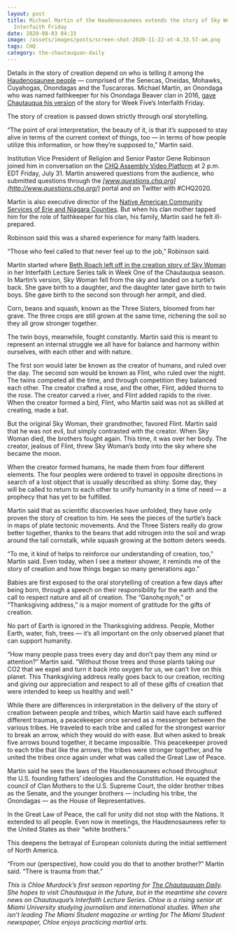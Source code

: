 ```yaml
---
layout: post
title: Michael Martin of the Haudenosaunees extends the story of Sky Woman on
  Interfaith Friday
date: 2020-08-03 04:33
image: /assets/images/posts/screen-shot-2020-11-22-at-4.33.57-am.png
tags: CHQ
category: the-chautauquan-daily
---
```

Details in the story of creation depend on who is telling it among the [Haudenosaunee people](https://www.haudenosauneeconfederacy.com/who-we-are/) — comprised of the Senecas, Oneidas, Mohawks, Cuyahogas, Onondagas and the Tuscaroras. Michael Martin, an Onondaga who was named faithkeeper for his Onondaga Beaver clan in 2016, [gave Chautauqua his version](https://assembly.chq.org/the-womens-vote-centennial-and-beyond/videos/interfaith-friday-haudenosaunee) of the story for Week Five’s Interfaith Friday.

The story of creation is passed down strictly through oral storytelling.

“The point of oral interpretation, the beauty of it, is that it’s supposed to stay alive in terms of the current context of things, too — in terms of how people utilize this information, or how they’re supposed to,” Martin said.

Institution Vice President of Religion and Senior Pastor Gene Robinson joined him in conversation on the [CHQ Assembly Video Platform](https://assembly.chq.org/) at 2 p.m. EDT Friday, July 31. Martin answered questions from the audience, who submitted questions through the *[www.questions.chq.org](http://www.questions.chq.org/)* portal and on Twitter with #CHQ2020.

Martin is also executive director of the [Native American Community Services of Erie and Niagara Counties](http://www.nacswny.org/). But when his clan mother tapped him for the role of faithkeeper for his clan, his family, Martin said he felt ill-prepared.

Robinson said this was a shared experience for many faith leaders.

“Those who feel called to that never feel up to the job,” Robinson said.

Martin started where [Beth Roach left off in the creation story of Sky Woman](https://chqdaily.com/2020/07/from-seeds-beth-roach-sprouts-stories-of-creation-history-and-nature/) in her Interfaith Lecture Series talk in Week One of the Chautauqua season. In Martin’s version, Sky Woman fell from the sky and landed on a turtle’s back. She gave birth to a daughter, and the daughter later gave birth to twin boys. She gave birth to the second son through her armpit, and died.

Corn, beans and squash, known as the Three Sisters, bloomed from her grave. The three crops are still grown at the same time, richening the soil so they all grow stronger together.

The twin boys, meanwhile, fought constantly. Martin said this is meant to represent an internal struggle we all have for balance and harmony within ourselves, with each other and with nature.

The first son would later be known as the creator of humans, and ruled over the day. The second son would be known as Flint, who ruled over the night. The twins competed all the time, and through competition they balanced each other. The creator crafted a rose, and the other, Flint, added thorns to the rose. The creator carved a river, and Flint added rapids to the river. When the creator formed a bird, Flint, who Martin said was not as skilled at creating, made a bat.

But the original Sky Woman, their grandmother, favored Flint. Martin said that he was not evil, but simply contrasted with the creator. When Sky Woman died, the brothers fought again. This time, it was over her body. The creator, jealous of Flint, threw Sky Woman’s body into the sky where she became the moon.

When the creator formed humans, he made them from four different elements. The four peoples were ordered to travel in opposite directions in search of a lost object that is usually described as shiny. Some day, they will be called to return to each other to unify humanity in a time of need — a prophecy that has yet to be fulfilled.

Martin said that as scientific discoveries have unfolded, they have only proven the story of creation to him. He sees the pieces of the turtle’s back in maps of plate tectonic movements. And the Three Sisters really do grow better together, thanks to the beans that add nitrogen into the soil and wrap around the tall cornstalk, while squash growing at the bottom deters weeds.

“To me, it kind of helps to reinforce our understanding of creation, too,” Martin said. Even today, when I see a meteor shower, it reminds me of the story of creation and how things began so many generations ago.”

Babies are first exposed to the oral storytelling of creation a few days after being born, through a speech on their responsibility for the earth and the call to respect nature and all of creation. The “Ganohę:nyoh,” or “Thanksgiving address,” is a major moment of gratitude for the gifts of creation.

No part of Earth is ignored in the Thanksgiving address. People, Mother Earth, water, fish, trees — it’s all important on the only observed planet that can support humanity.

“How many people pass trees every day and don’t pay them any mind or attention?” Martin said. “Without those trees and those plants taking our CO2 that we expel and turn it back into oxygen for us, we can’t live on this planet. This Thanksgiving address really goes back to our creation, reciting and giving our appreciation and respect to all of these gifts of creation that were intended to keep us healthy and well.”

While there are differences in interpretation in the delivery of the story of creation between people and tribes, which Martin said have each suffered different traumas, a peacekeeper once served as a messenger between the various tribes. He traveled to each tribe and called for the strongest warrior to break an arrow, which they would do with ease. But when asked to break five arrows bound together, it became impossible. This peacekeeper proved to each tribe that like the arrows, the tribes were stronger together, and he united the tribes once again under what was called the Great Law of Peace.

Martin said he sees the laws of the Haudenosaunees echoed throughout the U.S. founding fathers’ ideologies and the Constitution. He equated the council of Clan Mothers to the U.S. Supreme Court, the older brother tribes as the Senate, and the younger brothers — including his tribe, the Onondagas — as the House of Representatives.

In the Great Law of Peace, the call for unity did not stop with the Nations. It extended to all people. Even now in meetings, the Haudenosaunees refer to the United States as their “white brothers.”

This deepens the betrayal of European colonists during the initial settlement of North America.

“From our (perspective), how could you do that to another brother?” Martin said. “There is trauma from that.”

*This is Chloe Murdock’s first season reporting for [The Chautauquan Daily](https://chqdaily.com/author/cmurdock/). She hopes to visit Chautauqua in the future, but in the meantime she covers news on Chautauqua’s Interfaith Lecture Series. Chloe is a rising senior at Miami University studying journalism and international studies. When she isn’t leading The Miami Student magazine or writing for The Miami Student newspaper, Chloe enjoys practicing martial arts.*